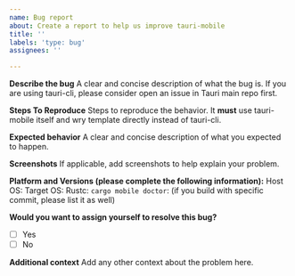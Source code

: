 ```yaml
---
name: Bug report
about: Create a report to help us improve tauri-mobile
title: ''
labels: 'type: bug'
assignees: ''

---
```


**Describe the bug**
A clear and concise description of what the bug is. If you are using tauri-cli, please consider open an issue in Tauri main repo first.

**Steps To Reproduce**
Steps to reproduce the behavior. It **must** use tauri-mobile itself and wry template directly instead of tauri-cli.

**Expected behavior**
A clear and concise description of what you expected to happen.

**Screenshots**
If applicable, add screenshots to help explain your problem.

**Platform and Versions (please complete the following information):**
Host OS:
Target OS:
Rustc:
`cargo mobile doctor`:
(if you build with specific commit, please list it as well)

**Would you want to assign yourself to resolve this bug?**
- [ ] Yes
- [ ] No

**Additional context**
Add any other context about the problem here.


